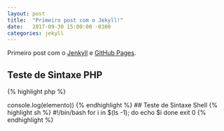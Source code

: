 ```yaml
---
layout: post
title:  "Primeiro post com o Jekyll!"
date:   2017-09-30 15:00:00 -0300
categories: jekyll
---
```


Primeiro post com o [Jenkyll](https://jekyllrb.com/) e [GitHub Pages](https://pages.github.com/).

## Teste de Sintaxe PHP
{% highlight php %}
<?php
    $testes = [
        "Teste 1",
        true,
        15
    ];
    foreach ($testes as $teste) {
        echo $teste;
    }
    die();
{% endhighlight %}

## Teste de Sintaxe Javascript
{% highlight javascript %}
let minhaVariavel = [1, 2, 3];

minhaVariavel.forEach((elemento) => console.log(elemento))
{% endhighlight %}

## Teste de Sintaxe Shell
{% highlight sh %}
#!/bin/bash

for i in $(ls -1); do
  echo $i
done

exit 0
{% endhighlight %}

